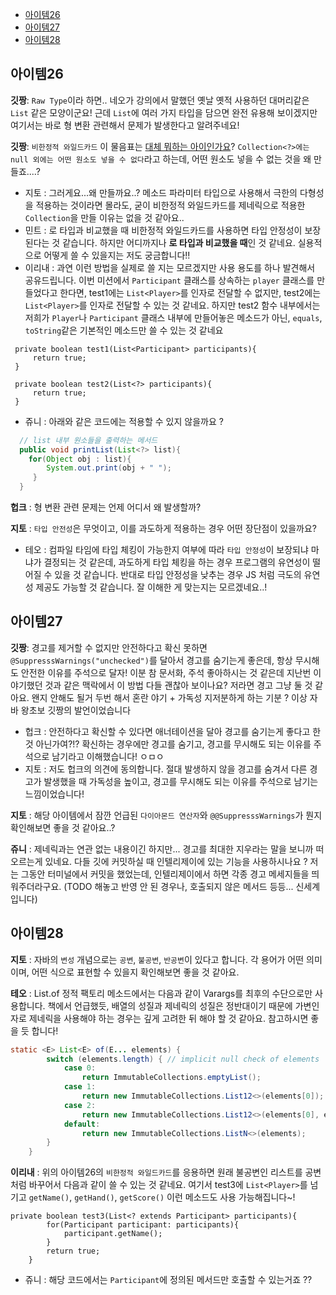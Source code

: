 - [아이템26](#아이템26)
- [아이템27](#아이템27)
- [아이템28](#아이템28)

## 아이템26

**깃짱**: `Raw Type`이라 하면.. 네오가 강의에서 말했던 옛날 옛적 사용하던 대머리같은 `List` 같은 모양이군요! 근데 `List`에 여러 가지 타입을 담으면 완전 유용해 보이겠지만 여기서는 바로 형 변환 관련해서 문제가 발생한다고 알려주네요! 

**깃짱**: `비한정적 와일드카드` 이 물음표는 [대체 뭐하는 아이인가요](https://snoop-study.tistory.com/113)? `Collection<?>에는 null 외에는 어떤 원소도 넣을 수 없다`라고 하는데, 어떤 원소도 넣을 수 없는 것을 왜 만들죠....?
  - 지토 : 그러게요...왜 만들까요..? 메소드 파라미터 타입으로 사용해서 극한의 다형성을 적용하는 것이라면 몰라도, 굳이 비한정적 와일드카드를 제네릭으로 적용한 `Collection`을 만들 이유는 없을 것 같아요..
  - 민트 : 로 타입과 비교했을 때 비한정적 와일드카드를 사용하면 타입 안정성이 보장된다는 것 같습니다. 하지만 어디까지나 **로 타입과 비교했을 때**인 것 같네요. 실용적으로 어떻게 쓸 수 있을지는 저도 궁금합니다!!
  - 이리내 : 과연 이런 방법을 실제로 쓸 지는 모르겠지만 사용 용도를 하나 발견해서 공유드립니다. 이번 미션에서 `Participant` 클래스를 상속하는 `player` 클래스를 만들었다고 한다면, test1에는 `List<Player>`를 인자로 전달할 수 없지만, test2에는 `List<Player>`를 인자로 전달할 수 있는 것 같네요. 하지만 test2 함수 내부에서는 저희가 `Player`나 `Participant` 클래스 내부에 만들어놓은 메소드가 아닌, `equals`, `toString`같은 기본적인 메소드만 쓸 수 있는 것 같네요
   ```
    private boolean test1(List<Participant> participants){
        return true;
    }
    
    private boolean test2(List<?> participants){
        return true;
    }
```
  - 쥬니 : 아래와 같은 코드에는 적용할 수 있지 않을까요 ?
```java
  // list 내부 원소들을 출력하는 메서드
  public void printList(List<?> list){
    for(Object obj : list){
        System.out.print(obj + " ");
     }
  }
```

**헙크** : 형 변환 관련 문제는 언제 어디서 왜 발생할까?

**지토** : `타입 안전성`은 무엇이고, 이를 과도하게 적용하는 경우 어떤 장단점이 있을까요?
  - 테오 : 컴파일 타임에 타입 체킹이 가능한지 여부에 따라 `타입 안정성`이 보장되냐 마냐가 결정되는 것 같은데, 과도하게 타입 체킹을 하는 경우 프로그램의 유연성이 떨어질 수 있을 것 같습니다. 반대로 타입 안정성을 낮추는 경우 JS 처럼 극도의 유연성 제공도 가능할 것 같습니다. 잘 이해한 게 맞는지는 모르겠네요..!

## 아이템27

**깃짱**: 경고를 제거할 수 없지만 안전하다고 확신 못하면 `@SuppresssWarnings("unchecked")`를 달아서 경고를 숨기는게 좋은데, 항상 무시해도 안전한 이유를 주석으로 달자! 이분 참 문서화, 주석 좋아하시는 것 같은데 지난번 이야기했던 것과 같은 맥락에서 이 방법 다들 괜찮아 보이나요? 저라면 경고 그냥 둘 것 같아요. 왠지 안해도 될거 두번 해서 혼란 야기 + 가독성 지저분하게 하는 기분 ? 이상 자바 왕초보 깃짱의 발언이었습니다
  - 헙크 : 안전하다고 확신할 수 있다면 애너테이션을 달아 경고를 숨기는게 좋다고 한 것 아닌가여?!? 확신하는 경우에만 경고를 숨기고, 경고를 무시해도 되는 이유를 주석으로 남기라고 이해했습니다! ㅇㅁㅇ
  - 지토 : 저도 헙크의 의견에 동의합니다. 절대 발생하지 않을 경고를 숨겨서 다른 경고가 발생했을 때 가독성을 높이고, 경고를 무시해도 되는 이유를 주석으로 남기는 느낌이었습니다!     

**지토** : 해당 아이템에서 잠깐 언급된 `다이아몬드 연산자`와 `@@SuppresssWarnings`가 뭔지 확인해보면 좋을 것 같아요..?

**쥬니** : 제네릭과는 연관 없는 내용이긴 하지만... 경고를 최대한 지우라는 말을 보니까 떠오르는게 있네요. 다들 깃에 커밋하실 때 인텔리제이에 있는 기능을 사용하시나요 ? 저는 그동안 터미널에서 커밋을 했었는데, 인텔리제이에서 하면 각종 경고 메세지들을 띄워주더라구요. (TODO 해놓고 반영 안 된 경우나, 호출되지 않은 메서드 등등... 신세계 입니다)

## 아이템28

**지토** : 자바의 `변성` 개념으로는 `공변`, `불공변`, `반공변`이 있다고 합니다. 각 용어가 어떤 의미이며, 어떤 식으로 표현할 수 있을지 확인해보면 좋을 것 같아요.

**테오** : List.of 정적 팩토리 메소드에서는 다음과 같이 Varargs를 최후의 수단으로만 사용합니다. 책에서 언급했듯, 배열의 성질과 제네릭의 성질은 정반대이기 때문에
가변인자로 제네릭을 사용해야 하는 경우는 깊게 고려한 뒤 해야 할 것 같아요. 참고하시면 좋을 듯 합니다!

```Java
static <E> List<E> of(E... elements) {
        switch (elements.length) { // implicit null check of elements
            case 0:
                return ImmutableCollections.emptyList();
            case 1:
                return new ImmutableCollections.List12<>(elements[0]);
            case 2:
                return new ImmutableCollections.List12<>(elements[0], elements[1]);
            default:
                return new ImmutableCollections.ListN<>(elements);
        }
    }

```

**이리내** : 위의 아이템26의 `비한정적 와일드카드`를 응용하면 원래 불공변인 리스트를 공변처럼 바꾸어서 다음과 같이 쓸 수 있는 것 같네요. 여기서 test3에 `List<Player>`를 넘기고 `getName()`, `getHand()`, `getScore()` 이런 메소드도 사용 가능해집니다~!
```
private boolean test3(List<? extends Participant> participants){
        for(Participant participant: participants){
            participant.getName();
        }
        return true;
    }
```
  - 쥬니 : 해당 코드에서는 `Participant`에 정의된 메서드만 호출할 수 있는거죠 ??

